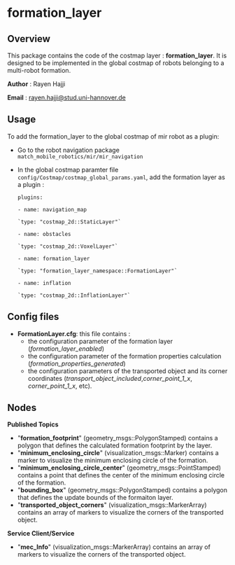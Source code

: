 # formation_layer

## Overview

This package contains the code of the costmap layer : **formation_layer**. It is designed to be implemented in the global costmap of robots belonging to a multi-robot formation.  

**Author** : Rayen Hajji 

**Email** : rayen.hajji@stud.uni-hannover.de

## Usage

To add the formation_layer to the global costmap of mir robot as a plugin:
* Go to the robot navigation package `match_mobile_robotics/mir/mir_navigation` 
* In the global costmap paramter file `config/Costmap/costmap_global_params.yaml`, add the formation layer as a plugin :   
  
  `plugins:` 

    `- name: navigation_map`

      `type: "costmap_2d::StaticLayer"`

    `- name: obstacles`

      `type: "costmap_2d::VoxelLayer"`

    `- name: formation_layer`

      `type: "formation_layer_namespace::FormationLayer"`
      
    `- name: inflation`

      `type: "costmap_2d::InflationLayer"` 

## Config files

* **FormationLayer.cfg**: this file contains : 
    * the configuration parameter of the formation layer (*formation_layer_enabled*)
    * the configuration parameter of the formation properties calculation (*formation_properties_generated*)
    * the configuration parameters of the transported object and its corner coordinates (*transport_object_included*,*corner_point_1_x*,  *corner_point_1_x*, etc). 

## Nodes

**Published Topics**

* "**formation_footprint**" (geometry_msgs::PolygonStamped)
    contains a polygon that defines the calculated formation footprint by the layer.
* "**minimum_enclosing_circle**" (visualization_msgs::Marker)
    contains a marker to visualize the minimum enclosing circle of the formation.
* "**minimum_enclosing_circle_center**" (geometry_msgs::PointStamped)
    contains a point that defines the center of the minimum enclosing circle of the formation.    
* "**bounding_box**" (geometry_msgs::PolygonStamped)
    contains a polygon that defines the update bounds of the formaiton layer.
* "**transported_object_corners**" (visualization_msgs::MarkerArray)
    contains an array of markers to visualize the corners of the transported object.

**Service Client/Service**
* "**mec_Info**" (visualization_msgs::MarkerArray)
    contains an array of markers to visualize the corners of the transported object.

